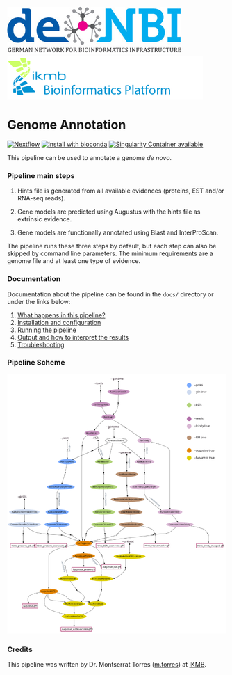 ![](images/deNBI_logo.jpg) ![](images/ikmb_bfx_logo.png) 

# Genome Annotation 

[![Nextflow](https://img.shields.io/badge/nextflow-%E2%89%A50.30.0-brightgreen.svg)](https://www.nextflow.io/)
[![install with bioconda](https://img.shields.io/badge/install%20with-bioconda-brightgreen.svg)](http://bioconda.github.io/)
[![Singularity Container available](https://img.shields.io/badge/singularity-available-7E4C74.svg)](http://singularity.lbl.gov)

This pipeline can be used to annotate a genome *de novo*. 

### Pipeline main steps  

1. Hints file is generated from all available evidences (proteins, EST and/or RNA-seq reads). 

2. Gene models are predicted using Augustus with the hints file as extrinsic evidence. 

3. Gene models are functionally annotated using Blast and InterProScan. 

The pipeline runs these three steps by default, but each step can also be skipped by command line parameters. The minimum requirements are a genome file and at least one type of evidence. 

### Documentation 

Documentation about the pipeline can be found in the `docs/` directory or under the links below:

1. [What happens in this pipeline?](docs/pipeline.md)
2. [Installation and configuration](docs/installation.md)
3. [Running the pipeline](docs/usage.md)
4. [Output and how to interpret the results](docs/output.md)
5. [Troubleshooting](docs/troubleshooting.md)

### Pipeline Scheme 

![](images/genome-annotation_dag_mod.svg) 


### Credits 

This pipeline was written by Dr. Montserrat Torres ([m.torres](https://git.ikmb.uni-kiel.de/m.torres)) at [IKMB](http://www.ikmb.uni-kiel.de).
